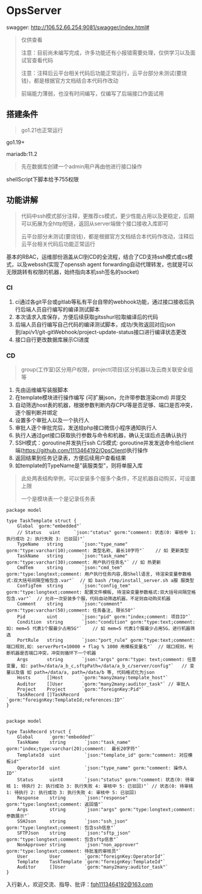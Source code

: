 # OpsServer
swagger: http://106.52.66.254:9081/swagger/index.html#
> 仅供查看
> 
> 注意：目前尚未编写完成，许多功能还有小报错需要处理，仅供学习以及面试官查看代码
> 
> 注意：注释后云平台相关代码后功能正常运行，云平台部分未测试(要烧钱)，都是根据官方文档结合本代码作改动
> 
> 前端能力薄弱，也没有时间编写，仅编写了后端接口作面试用

## 搭建条件

> go1.21也正常运行

go1.19+

mariadb:11.2

> 先在数据库创建一个admin用户再由他进行接口操作

shellScript下脚本给予755权限



## 功能讲解

> 代码中ssh模式部分注释，更推荐cs模式，更少性能占用以及更稳定，后期可以拓展为全http短链，返回从server端做个接口接收入库即可
>
> 云平台部分未测试(要烧钱)，都是根据官方文档结合本代码作改动，注释后云平台相关代码后功能正常运行

基本的RBAC，运维部份涵盖从CI到CD的全流程，结合了CD支持ssh模式或cs模式，以及webssh(实现了openssh agent forwarding自动代理转发，也就是可以无限跳转有权限的机器，始终指向本机ssh签名的socket)

### CI

1. ci通过各git平台或gitlab等私有平台自带的webhook功能，通过接口接收后执行后端人员自行编写的编译测试脚本
2. 本次请求入库保存，方便后续获取gitsshurl拉取编译后的代码
3. 后端人员自行编写自己代码的编译测试脚本，成功/失败返回对应json到/api/v1/git-gitWebhook/project-update-status接口进行编译状态更改
4. 接口自行更改数据库展示CI进度

### CD
> group(工作室)区分用户权限，project(项目)区分机器以及云商关联安全组等
1. 先由运维编写装服脚本
2. 在template模块进行操作编写 (可扩展json，允许带参数渲染cmd)  并提交
3. 自动筛选host表的机器，根据参数判断内存CPU等是否足够、端口是否冲突，逐个服判断并绑定
4. 设置多个审批人以及一个执行人
5. 审批人逐个审批完后，发送给php接口微信小程序通知执行人
6. 执行人通过get接口获取执行参数与命令和机器，确认无误后点击确认执行
7. SSH模式：goroutine并发执行ssh          C/S模式: goroutine并发发送命令给client端(https://github.com/1113464192/OpsClient)执行操作
8. 返回结果到任务记录表，方便后续用户查看结果
9. 如template的TypeName是"装服类型"，则将单服入库

> 此处两表结构举例，可以安装多个服多个条件，不足机器自动购买，可设置上限
>
> 一个是模块表一个是记录任务表

```golang
package model

type TaskTemplate struct {
	Global `gorm:"embedded"`
	// Status   uint     `json:"status" gorm:"comment: 状态(0: 审核中 1: 执行成功 2: 执行失败 3: 已驳回)"`
	TypeName   string       `json:"type_name" gorm:"type:varchar(10);comment: 类型名称, 最长10字符"`	// 如 更新类型
	TaskName   string       `json:"task_name" gorm:"type:varchar(30);comment: 用户执行任务名"`	// 如 热更新
	CmdTem     string       `json:"cmd_tem" gorm:"type:longtext;comment: 用户执行任务内容,限Shell语言, 待渲染变量参数格式:双大括号间隔空格包含.var"`	// 如 bash /tmp/install_server.sh a服 服类型
	ConfigTem  string       `json:"config_tem" gorm:"type:longtext;comment: 配置文件模板, 待渲染变量参数格式:双大括号间隔空格包含.var"`	// 允许一次安装多个服，代码自动筛选机器，不足则自动购买机器
	Comment    string       `json:"comment" gorm:"type:varchar(50);comment: 任务备注, 限长50"`
	Pid        uint         `json:"pid" gorm:"index;comment: 项目ID"`
	Condition  string       `json:"condition" gorm:"type:text;comment:如: mem=5 代表1个服最少占用5G"`	// 如 mem=5 代表1个服最少占用5G，进行机器筛选
	PortRule   string       `json:"port_rule" gorm:"type:text;comment: 端口规则,如: serverPort=10000 + flag % 1000 用模板变量名"`	// 端口规则，判断机器是否端口冲突，冲突则循环下一个机器
	Args       string       `json:"args" gorm:"type: text;comment: 任意变量, 如: path=/data/a_b_c,sftpPath=/data/a_b_c/server/config"`	// 变量以及值 如 path=/data/a, path=/data/b 等, 代码格式化为json
	Hosts      []Host       `gorm:"many2many:template_host"`
	Auditor    []User       `gorm:"many2many:auditor_task"`	// 审批人
	Project    Project      `gorm:"foreignKey:Pid"`
	TaskRecord []TaskRecord `gorm:"foreignKey:TemplateId;references:ID"`
}


package model

type TaskRecord struct {
	Global      `gorm:"embedded"`
	TaskName    string       `json:"task_name" gorm:"index;type:varchar(20);comment:  最长20字符"`
	TemplateId  uint         `json:"template_id" gorm:"comment: 对应模板id"`
	OperatorId  uint         `json:"type_name" gorm:"comment: 操作人ID"`
	Status      uint8        `json:"status" gorm:"comment: 状态(0: 待审核 1: 待执行 2: 执行成功 3: 执行失败 4: 审核中 5: 已驳回)"` // 状态(0: 待审核 1: 待执行 2: 执行成功 3: 执行失败 4: 审核中 5: 已驳回)
	Response    string       `json:"response" gorm:"type:longtext;comment: 返回值"`
	Args        string       `json:"args" gorm:"type:longtext;comment: 参数展示"`
	SSHJson     string       `json:"ssh_json" gorm:"type:longtext;comment: 包含ssh信息"`
	SFTPJson    string       `json:"sftp_json" gorm:"type:longtext;comment: 包含sftp信息"`
	NonApprover string       `json:"non_approver" gorm:"type:longtext;comment: 待批准的审核员"`
	User        User         `gorm:"foreignKey:OperatorId"`
	Template    TaskTemplate `gorm:"foreignKey:TemplateId"`
	Auditor     []User       `gorm:"many2many:auditor_task"`
}

```







入行新人，欢迎交流、指导、批评：fqh1113464192@163.com





